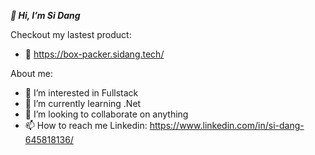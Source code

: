***👋 Hi, I’m Si Dang***

Checkout my lastest product:
- 🚀 https://box-packer.sidang.tech/

About me:
- 👀 I’m interested in Fullstack
- 🌱 I’m currently learning .Net
- 💞️ I’m looking to collaborate on anything
- 📫 How to reach me
  Linkedin: https://www.linkedin.com/in/si-dang-645818136/

<!---
quangsi28/quangsi28 is a ✨ special ✨ repository because its `README.md` (this file) appears on your GitHub profile.
You can click the Preview link to take a look at your changes.
--->
